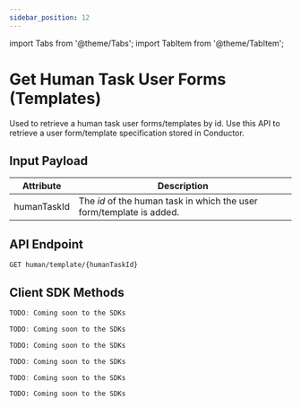```yaml
---
sidebar_position: 12
---
```


import Tabs from '@theme/Tabs';
import TabItem from '@theme/TabItem';

# Get Human Task User Forms (Templates)

Used to retrieve a human task user forms/templates by id. Use this API to retrieve a user form/template specification stored in Conductor.

## Input Payload

| Attribute | Description                                                     |
|-----------|-----------------------------------------------------------------| 
| humanTaskId        | The *id* of the human task in which the user form/template is added. | 

## API Endpoint 

```
GET human/template/{humanTaskId}
```

## Client SDK Methods

<Tabs>
<TabItem value="Java" label="Java">

```java
TODO: Coming soon to the SDKs
```

</TabItem>
<TabItem value="Go" label="Go">

```go
TODO: Coming soon to the SDKs
```

</TabItem>
<TabItem value="Python" label="Python">

```python
TODO: Coming soon to the SDKs
```

</TabItem>
<TabItem value="CSharp" label="C#">

```csharp
TODO: Coming soon to the SDKs
```

</TabItem>
<TabItem value="JavaScript" label="JavaScript">

```javascript
TODO: Coming soon to the SDKs
```

</TabItem>
<TabItem value="Clojure" label="Clojure">

```clojure
TODO: Coming soon to the SDKs
```

</TabItem>
</Tabs>
